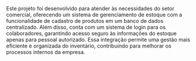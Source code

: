 Este projeto foi desenvolvido para atender às necessidades do setor comercial, oferecendo um sistema de gerenciamento de estoque com a funcionalidade de cadastro de produtos em um banco de dados centralizado. Além disso, conta com um sistema de login para os colaboradores, garantindo acesso seguro às informações do estoque apenas para pessoal autorizado. Essa integração permite uma gestão mais eficiente e organizada do inventário, contribuindo para melhorar os processos internos da empresa.

